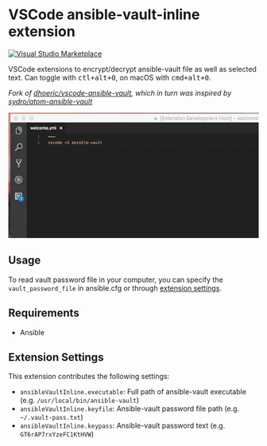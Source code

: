 # VSCode ansible-vault-inline extension
[![Visual Studio Marketplace](https://img.shields.io/vscode-marketplace/w/wolfmah.ansible-vault-inline.svg)](https://marketplace.visualstudio.com/items?itemName=wolfmah.ansible-vault-inline)

VSCode extensions to encrypt/decrypt ansible-vault file as well as selected text. Can toggle with <kbd>ctl+alt+0</kbd>, on macOS with <kbd>cmd+alt+0</kbd>.

_Fork of [dhoeric/vscode-ansible-vault](https://github.com/dhoeric/vscode-ansible-vault), which in turn was inspired by [sydro/atom-ansible-vault](https://github.com/sydro/atom-ansible-vault)_

![Encryption demo](images/demo.gif)


## Usage
To read vault password file in your computer, you can specify the `vault_password_file` in ansible.cfg or through [extension settings](#extension-settings).


## Requirements

- Ansible


## Extension Settings

This extension contributes the following settings:

* `ansibleVaultInline.executable`: Full path of ansible-vault executable (e.g. `/usr/local/bin/ansible-vault`)
* `ansibleVaultInline.keyfile`: Ansible-vault password file path (e.g. `~/.vault-pass.txt`)
* `ansibleVaultInline.keypass`: Ansible-vault password text (e.g. `GT6rAP7rxYzeFC1KtHVW`)
